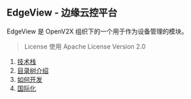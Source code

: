 ## EdgeView - 边缘云控平台

EdgeView 是 OpenV2X 组织下的一个用于作为设备管理的模块。

> License 使用 Apache License Version 2.0

1. [技术栈](./technology-stack.md)
2. [目录树介绍](./catalog-tree.md)
3. [如何开发](./how-to-develop.md)
4. [国际化](./i18n-introduction.md)
